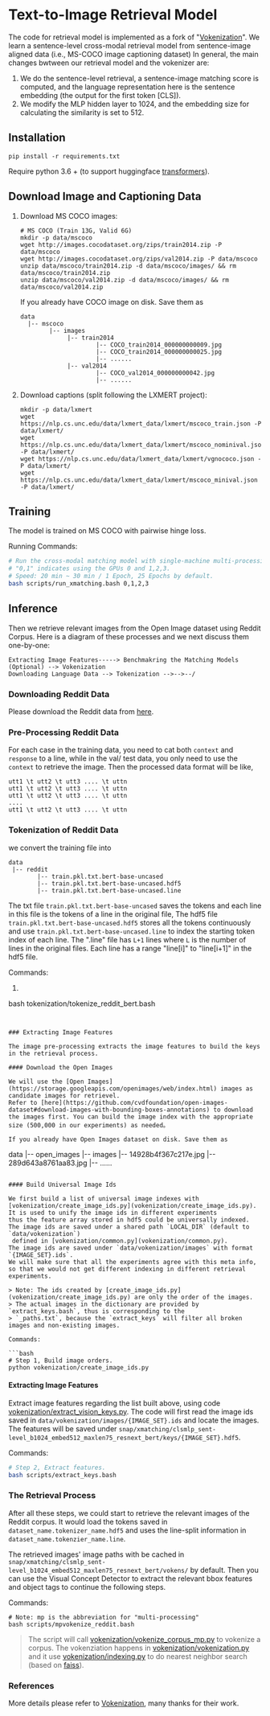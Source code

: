 # Text-to-Image Retrieval Model

The code for retrieval model is implemented as a fork of "[Vokenization](https://arxiv.org/pdf/2010.06775.pdf)". We learn a sentence-level cross-modal retrieval model from sentence-image aligned data (i.e., MS-COCO image captioning dataset)
In general, the main changes bwtween our retrieval model and the vokenizer are:

1. We do the sentence-level retrieval, a sentence-image matching score is computed, and the language representation here is the sentence embedding (the output for the first token [CLS]).
2. We modify the MLP hidden layer to 1024, and the embedding size for calculating the similarity is set to 512.


## Installation
```shell script
pip install -r requirements.txt
```

Require python 3.6 + (to support huggingface [transformers](https://github.com/huggingface/transformers)).


## Download Image and Captioning Data
1. Download MS COCO images:
    ```shell script
    # MS COCO (Train 13G, Valid 6G)
    mkdir -p data/mscoco
    wget http://images.cocodataset.org/zips/train2014.zip -P data/mscoco
    wget http://images.cocodataset.org/zips/val2014.zip -P data/mscoco
    unzip data/mscoco/train2014.zip -d data/mscoco/images/ && rm data/mscoco/train2014.zip
    unzip data/mscoco/val2014.zip -d data/mscoco/images/ && rm data/mscoco/val2014.zip
    ```
   If you already have COCO image on disk. Save them as 
    ```
    data
      |-- mscoco
            |-- images
                 |-- train2014
                         |-- COCO_train2014_000000000009.jpg
                         |-- COCO_train2014_000000000025.jpg
                         |-- ......
                 |-- val2014
                         |-- COCO_val2014_000000000042.jpg
                         |-- ......
    ```

2. Download captions (split following the LXMERT project):
    ```shell script
    mkdir -p data/lxmert
    wget https://nlp.cs.unc.edu/data/lxmert_data/lxmert/mscoco_train.json -P data/lxmert/
    wget https://nlp.cs.unc.edu/data/lxmert_data/lxmert/mscoco_nominival.json -P data/lxmert/
    wget https://nlp.cs.unc.edu/data/lxmert_data/lxmert/vgnococo.json -P data/lxmert/
    wget https://nlp.cs.unc.edu/data/lxmert_data/lxmert/mscoco_minival.json -P data/lxmert/
    ```

## Training

The model is trained on MS COCO with pairwise hinge loss.

Running Commands:
```bash
# Run the cross-modal matching model with single-machine multi-processing distributed training
# "0,1" indicates using the GPUs 0 and 1,2,3.
# Speed: 20 min ~ 30 min / 1 Epoch, 25 Epochs by default.
bash scripts/run_xmatching.bash 0,1,2,3 
```
## Inference
Then we retrieve relevant images from the Open Image dataset using Reddit Corpus.
Here is a diagram of these processes and we next discuss them one-by-one:

```
Extracting Image Features-----> Benchmakring the Matching Models (Optional) --> Vokenization
Downloading Language Data --> Tokenization -->-->--/
```

### Downloading Reddit Data 

Please download the Reddit data from [here](https://drive.google.com/file/d/1kyfPcbwFwLm5tlaQ4on8e5K7zd-72ZyH/view).

### Pre-Processing Reddit Data 

For each case in the training data, you need to cat both `context` and `response` to a line, while in the val/ test data, you only need to use the `context` to retrieve the image. Then the processed data format will be like,

```
utt1 \t utt2 \t utt3 .... \t uttn
utt1 \t utt2 \t utt3 .... \t uttn
utt1 \t utt2 \t utt3 .... \t uttn
....
utt1 \t utt2 \t utt3 .... \t uttn
```

### Tokenization of Reddit Data

we convert the training file into

```
data 
 |-- reddit
        |-- train.pkl.txt.bert-base-uncased
        |-- train.pkl.txt.bert-base-uncased.hdf5
        |-- train.pkl.txt.bert-base-uncased.line
```

The txt file `train.pkl.txt.bert-base-uncased` saves the tokens and each line in this file is the tokens of a line 
in the original file,
The hdf5 file `train.pkl.txt.bert-base-uncased.hdf5` stores all the tokens continuously and use
`train.pkl.txt.bert-base-uncased.line` to index the starting token index of each line.
The ".line" file has `L+1` lines where `L` is the number of lines in the original files.
Each line has a range "line[i]" to "line[i+1]" in the hdf5 file.

Commands:

1. ```shell script
bash tokenization/tokenize_reddit_bert.bash 
   ```
   

### Extracting Image Features

The image pre-processing extracts the image features to build the keys in the retrieval process.

#### Download the Open Images

We will use the [Open Images](https://storage.googleapis.com/openimages/web/index.html) images as candidate images for retrievel.
Refer to [here](https://github.com/cvdfoundation/open-images-dataset#download-images-with-bounding-boxes-annotations) to download the images first. You can build the image index with the appropriate size (500,000 in our experiments) as needed。

If you already have Open Images dataset on disk. Save them as 

```
data
|-- open_images
    |-- images
         |-- 14928b4f367c217e.jpg
         |-- 289d643a8761aa83.jpg
         |-- ......
```

#### Build Universal Image Ids

We first build a list of universal image indexes with 
[vokenization/create_image_ids.py](vokenization/create_image_ids.py). 
It is used to unify the image ids in different experiments 
thus the feature array stored in hdf5 could be universally indexed.
The image ids are saved under a shared path `LOCAL_DIR` (default to `data/vokenization`)
 defined in [vokenization/common.py](vokenization/common.py).
The image ids are saved under `data/vokenization/images` with format `{IMAGE_SET}.ids`.
We will make sure that all the experiments agree with this meta info,
so that we would not get different indexing in different retrieval experiments.

> Note: The ids created by [create_image_ids.py](vokenization/create_image_ids.py) are only the order of the images.
> The actual images in the dictionary are provided by `extract_keys.bash`, thus is corresponding to the 
> `_paths.txt`, because the `extract_keys` will filter all broken images and non-existing images.

Commands:

```bash
# Step 1, Build image orders.
python vokenization/create_image_ids.py  
```

#### Extracting Image Features

Extract image features regarding the list built above, using code 
[vokenization/extract_vision_keys.py](vokenization/extract_vision_keys.py). 
The code will first read the image ids saved in `data/vokenization/images/{IMAGE_SET}.ids` and locate the images.
The features will be saved under `snap/xmatching/clsmlp_sent-level_b1024_embed512_maxlen75_resnext_bert/keys/{IMAGE_SET}.hdf5`.

Commands:

```bash
# Step 2, Extract features. 
bash scripts/extract_keys.bash 
```

### The Retrieval Process

After all these steps, we could start to retrieve the relevant images of the Reddit corpus.
It would load the tokens saved in `dataset_name.tokenizer_name.hdf5` 
and uses the line-split information in `dataset_name.tokenzier_name.line`.

The retrieved images' image paths with be cached in `snap/xmatching/clsmlp_sent-level_b1024_embed512_maxlen75_resnext_bert/vokens/` by default. Then you can use the Visual Concept Detector to extract the relevant bbox features and object tags to continue the following steps.


Commands:

```shell script
# Note: mp is the abbreviation for "multi-processing"
bash scripts/mpvokenize_reddit.bash
```

> The script will call
> [vokenization/vokenize_corpus_mp.py](vokenization/vokenize_corpus_mp.py)
> to vokenize a corpus. 
> The vokenziation happens in [vokenization/vokenization.py](vokenization/vokenization.py) and
> it use [vokenization/indexing.py](vokenization/indexing.py) to do nearest neighbor search
> (based on [faiss](https://github.com/facebookresearch/faiss)).

### References

More details please refer to [Vokenization](https://github.com/airsplay/vokenization), many thanks for their work.